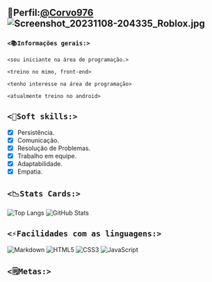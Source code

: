 ##  👤Perfil:[@Corvo976]()![Screenshot_20231108-204335_Roblox.jpg](https://github.com/Corvo976/Repositorico/assets/128872433/3ccf8404-9017-48eb-b1b5-54865ac0ff24)

### ```<📚Informações gerais:>```

```<sou iniciante na área de programação.>```

```<treino no mimo, front-end>```

```<tenho interesse na área de programação>```

```<atualmente treino no android>```

## ```<💎Soft skills:>```
- [x] Persistência. 
- [x] Comunicação.
- [x] Resolução de Problemas.
- [x] Trabalho em equipe.
- [x] Adaptabilidade.
- [x] Empatia.

## ```<📉Stats Cards:>```
![Top Langs](https://github-readme-stats-git-masterrstaa-rickstaa.vercel.app/api/top-langs/?username=SEUUSERNAME&bg_color=000&border_color=30A3DC&title_color=E94D5F&text_color=FFF)
![GitHub Stats](https://github-readme-stats.vercel.app/api?username=SEUUSERNAME&theme=transparent&bg_color=000&border_color=30A3DC&show_icons=true&icon_color=30A3DC&title_color=E94D5F&text_color=FFF)
## ```<⚡️Facilidades com as linguagens:>```

![Markdown](https://img.shields.io/badge/Markdown-000?style=for-the-badge&logo=markdown) ![HTML5](https://img.shields.io/badge/HTML5-E34F26?style=for-the-badge&logo=html5&logoColor=white)
 ![CSS3](https://img.shields.io/badge/CSS3-1572B6?style=for-the-badge&logo=css3&logoColor=white) ![JavaScript](https://img.shields.io/badge/JavaScript-F7DF1E?style=for-the-badge&logo=javascript&logoColor=black)

## ```<🗒Metas:>```



